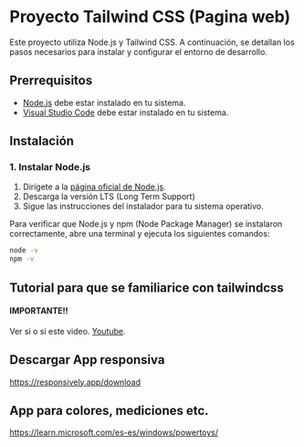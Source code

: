 # Proyecto Tailwind CSS (Pagina web)

Este proyecto utiliza Node.js y Tailwind CSS. A continuación, se detallan los pasos necesarios para instalar y configurar el entorno de desarrollo.

## Prerrequisitos

- [Node.js](https://nodejs.org/) debe estar instalado en tu sistema.
- [Visual Studio Code](https://code.visualstudio.com/) debe estar instalado en tu sistema.

## Instalación

### 1. Instalar Node.js

1. Dirígete a la [página oficial de Node.js](https://nodejs.org/).
2. Descarga la versión LTS (Long Term Support)
3. Sigue las instrucciones del instalador para tu sistema operativo.

Para verificar que Node.js y npm (Node Package Manager) se instalaron correctamente, abre una terminal y ejecuta los siguientes comandos:

```bash
node -v
npm -v


```

## Tutorial para que se familiarice con tailwindcss

#### IMPORTANTE!!

Ver si o si este video. [Youtube](https://www.youtube.com/watch?v=7hHUnYDr9kQ).

## Descargar App responsiva

https://responsively.app/download

## App para colores, mediciones etc.

https://learn.microsoft.com/es-es/windows/powertoys/
